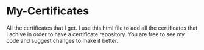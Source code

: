 # My-Certificates
All the certificates that I get.
I use this html file to add all the certificates
that I achive in order to have a certificate repository.
  You are free to see my code and suggest changes to make it better.
